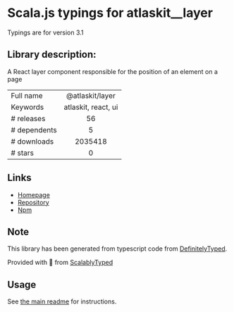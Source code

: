 
# Scala.js typings for atlaskit__layer

Typings are for version 3.1

## Library description:
A React layer component responsible for the position of an element on a page

|                    |                 |
| ------------------ | :-------------: |
| Full name          | @atlaskit/layer |
| Keywords           | atlaskit, react, ui |
| # releases         | 56 |
| # dependents       | 5 |
| # downloads        | 2035418 |
| # stars            | 0 |

## Links
- [Homepage](https://bitbucket.org/atlassian/atlaskit-mk-2#readme)
- [Repository](https://bitbucket.org/atlassian/atlaskit-mk-2)
- [Npm](https://www.npmjs.com/package/%40atlaskit%2Flayer)
    


## Note
This library has been generated from typescript code from [DefinitelyTyped](https://definitelytyped.org).

Provided with :purple_heart: from [ScalablyTyped](https://github.com/oyvindberg/ScalablyTyped)

## Usage
See [the main readme](../../readme.md) for instructions.


